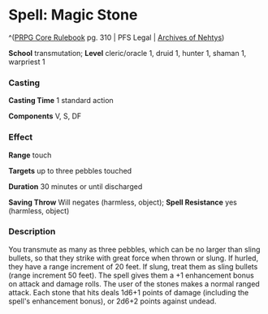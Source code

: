 # Spell: Magic Stone

^([PRPG Core Rulebook][ss-magic-stone] pg. 310 | PFS Legal | [Archives of Nehtys][sn-magic-stone])

**School** transmutation; **Level** cleric/oracle 1, druid 1, hunter 1, shaman 1, warpriest 1

### Casting

**Casting Time** 1 standard action  

**Components** V, S, DF

### Effect

**Range** touch  

**Targets** up to three pebbles touched  

**Duration** 30 minutes or until discharged  

**Saving Throw** Will negates (harmless, object); **Spell Resistance** yes (harmless, object)

### Description

You transmute as many as three pebbles, which can be no larger than sling bullets, so that they strike with great force when thrown or slung. If hurled, they have a range increment of 20 feet. If slung, treat them as sling bullets (range increment 50 feet). The spell gives them a +1 enhancement bonus on attack and damage rolls. The user of the stones makes a normal ranged attack. Each stone that hits deals 1d6+1 points of damage (including the spell's enhancement bonus), or 2d6+2 points against undead.

[ss-magic-stone]: http://paizo.com/pathfinderRPG/v57
[sn-magic-stone]: http://www.archivesofnethys.com/SpellDisplay.aspx?ItemName=Magic%20Stone
